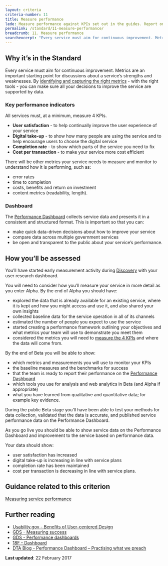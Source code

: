```yaml
---
layout: criteria
criteria-number: 11
title: Measure performance
lede: Measure performance against KPIs set out in the guides. Report on public dashboard.
permalink: /standard/11-measure-performance/
breadcrumb: 11. Measure performance
searchexcerpt: "Every service must aim for continuous improvement. Metrics are an important starting point for discussions about a service’s strengths and weaknesses. By identifying and capturing the right metrics - with the right tools - you can make sure all your decisions to improve the service are supported by data."
---
```


## Why it’s in the Standard

Every service must aim for continuous improvement. Metrics are an important starting point for discussions about a service’s strengths and weaknesses. By [identifying and capturing the right metrics](/standard/measuring-performance/) - with the right tools - you can make sure all your decisions to improve the service are supported by data.

### Key performance indicators

All services must, at a minimum, measure 4 KPIs.

- **User satisfaction** - to help continually improve the user experience of your service
- **Digital take-up** - to show how many people are using the service and to help encourage users to choose the digital service 
- **Completion rate** - to show which parts of the service you need to fix
- **Cost per transaction** - to make your service more cost efficient

There will be other metrics your service needs to measure and monitor to understand how it is performing, such as:

- error rates
- time to completion
- costs, benefits and return on investment
- content metrics (readability, length).

### Dashboard

The [Performance Dashboard](/what-we-do/platforms/performance/) collects service data and presents it in a consistent and structured format. This is important so that you can:

- make quick data-driven decisions about how to improve your service
- compare data across multiple government services
- be open and transparent to the public about your service’s performance.

## How you’ll be assessed

You’ll have started early measurement activity during [Discovery](/standard/service-design-and-delivery-process/discovery/) with your user research dashboard. 

You will need to consider how you’ll measure your service in more detail as you enter Alpha. By the end of Alpha you should have:

- explored the data that is already available for an existing service, where it is kept and how you might access and use it, and also shared your own insights
- collected baseline data for the service operation in all of its channels
- estimated the number of people you expect to use the service
- started creating a performance framework outlining your objectives and what metrics your team will use to demonstrate you meet them  
- considered the metrics you will need to [measure the 4 KPIs](/standard/measuring-performance/) and where the data will come from.

By the end of Beta you will be able to show:

- which metrics and measurements you will use to monitor your KPIs
- the baseline measures and the benchmarks for success
- that the team is ready to report their performance on the [Performance Dashboard](/our-work/performance/)
- which tools you use for analysis and web analytics in Beta (and Alpha if appropriate)
- what you have learned from qualitative and quantitative data; for example key evidence.

During the public Beta stage you’ll have been able to test your methods for data collection, validated that the data is accurate, and published service performance data on the Performance Dashboard.

As you go live you should be able to show service data on the Performance Dashboard and improvement to the service based on performance data.

Your data should show:

- user satisfaction has increased
- digital take-up is increasing in line with service plans
- completion rate has been maintained
- cost per transaction is decreasing in line with service plans.

## Guidance related to this criterion
[Measuring service performance](/standard/measuring-performance/)

## Further reading  
- [Usability.gov - Benefits of User-centered Design](http://www.usability.gov/what-and-why/benefits-of-ucd.html) 
- [GDS - Measuring success](https://www.gov.uk/service-manual/measuring-success)
- [GDS - Performance dashboards](https://www.gov.uk/performance)
- [18F - Dashboard](https://analytics.usa.gov/)
- [DTA Blog - Performance Dashboard – Practising what we preach](https://www.dta.gov.au/blog/dashboard-practising-what-we-preach/)

**Last updated**: 22 February 2017
